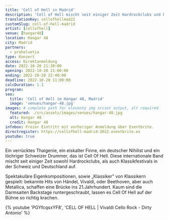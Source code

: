 ```yaml
---
title: 'Cell of Hell in Madrid'
description: 'Cell of Hell mischt seit einiger Zeit Hardrockclubs und klassische Musikfestivals in der Schweiz und Deutschland auf. Jetzt heißen wir sie in Madrid willkommen.'
translationKey: cellofhellmad22
customSlug: cell-of-hell-madrid
artist: [cellofhell]
venue: [hangar48]
location: Hangar 48
city: Madrid
partners:
  - prohelvetia
type: Konzert
access: Direktanmeldung
date: 2022-10-20 21:30:00
opening: 2022-10-20 21:00:00
ending: 2022-10-20 22:40:00
deadline: 2022-10-20 11:00:00
calcDuration: 1.1
program:
seo:
  title: 'Cell of Hell im Hangar 48, Madrid'
  image: 'venues/hangar-48.jpg'
images: # complete path for eleventy img srcset output, alt required
  featured: ./src/assets/images/venues/hangar-48.jpg
  alt: Hangar 48
  credit: Hangar 48
infobox: Freier Eintritt mit vorheriger Anmeldung über Eventbrite.
directregister: https://cellofhell-madrid-2022.eventbrite.es
youtube: true
---
```


Ein verrücktes Thaigenie, ein eiskalter Finne, ein deutscher Nihilist und ein löchriger Schweizer Drummer, das ist Cell Of Hell. Diese internationale Band mischt seit einiger Zeit sowohl Hardrockclubs, als auch Klassikfestivals in der Schweiz und Deutschland auf.

Spektakuläre Eigenkompositionen, sowie „Klassiker" von Klassikern gespielt: bekannte Hits von Händel, Vivaldi, oder Beethoven, aber auch Metallica, schaffen eine Brücke ins 21.Jahrhundert. Kaum sind die Darmsaiten Backstage runtergeschraubt, lassen es Cell Of Hell auf der Bühne so richtig krachen.

{% youtube 'PGYfcqsxYF8', 'CELL OF HELL | Vivaldi Cello Rock - Dirty Antonio' %}
